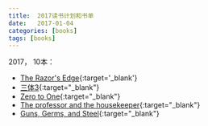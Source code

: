 ```yaml
---
title:  2017读书计划和书单
date:   2017-01-04
categories: [books]
tags: [books]
---
```

2017， 10本：   
- [The Razor's Edge](https://book.douban.com/subject/1458363/){:target='_blank'}  
- [三体3](https://book.douban.com/subject/26427705/){:target="_blank"}     
- [Zero to One](https://book.douban.com/subject/24753651/){:target="_blank"}  
- [The professor and the housekeeper](https://book.douban.com/subject/3566719/){:target="_blank"}    
- [Guns, Germs, and Steel](https://book.douban.com/subject/1813841/){:target="_blank"}          
 

